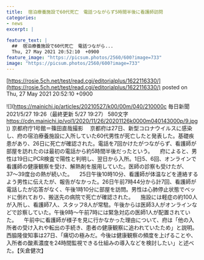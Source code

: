 ```yaml
---
title:  宿泊療養施設で60代死亡　電話つながらず5時間半後に看護師訪問  
categories:
- news
excerpt: |
  
feature_text: |
  ##  宿泊療養施設で60代死亡　電話つながら...
  Thu, 27 May 2021 20:52:10  +0900
feature_image: "https://picsum.photos/2560/600?image=733"
image: "https://picsum.photos/2560/600?image=733"
---
```


[https://rosie.5ch.net/test/read.cgi/editorialplus/1622116330/](https://rosie.5ch.net/test/read.cgi/editorialplus/1622116330/)
posted on Thu, 27 May 2021 20:52:10  +0900

<!--more-->

![](https://mainichi.jp/articles/20210527/k00/00m/040/210000c 毎日新聞 2021/5/27 19:26（最終更新 5/27 19:27） 580文字 [https://cdn.mainichi.jp/vol1/2020/11/26/20201126k0000m040143000p/9.jpg)](https://cdn.mainichi.jp/vol1/2020/11/26/20201126k0000m040143000p/9.jpg)) 京都府庁1号館＝篠田直哉撮影 　京都府は27日、新型コロナウイルスに感染し、府の宿泊療養施設に入所していた60代男性が死亡したと発表した。基礎疾患があり、26日に死亡が確認された。電話を7回かけたがつながらず、看護師が部屋を訪れたのは最初の電話から約5時間半後だったという。 　府によると、男性は19日にPCR検査で陽性と判明し、翌日から入所。1日5、6回、オンラインで看護師の健康観察を受け、解熱剤を服用していた。医師の診察も受けたが、37〜39度台の熱が続いた。 　25日午後10時10分、看護師が体温などを連絡するよう男性に伝えたが、報告がなかった。26日午前7時44分から計7回、看護師が電話したが応答がなく、午後1時10分に部屋を訪問。男性は心肺停止状態でベッドに倒れており、搬送先の病院で死亡が確認された。 　施設には軽症の約100人が入所し、看護師7人、スタッフ8人が常駐。午後からは医師3人がオンラインなどで診察していた。午後9時〜午前7時には緊急対応の医師1人が配置されていた。 　午前中に看護師が様子を見に行かなかった理由について、府は「他の入所者の受け入れや転出の手続き、患者の健康観察に追われていたため」と説明。西脇隆俊知事は27日、「痛切の極みだ。今後は健康観察の頻度を上げることや、入所者の酸素濃度を24時間監視できる仕組みの導入などを検討したい」と述べた。【矢倉健次】
